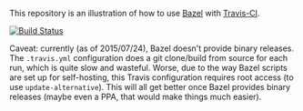 This repository is an illustration of how to use
[Bazel](http://bazel.io) with [Travis-CI](https://travis-ci.org/).

[![Build Status](https://travis-ci.org/korfuri/bazel-travis.svg?branch=master)](https://travis-ci.org/korfuri/bazel-travis)

Caveat: currently (as of 2015/07/24), Bazel doesn't provide binary
releases. The `.travis.yml` configuration does a git clone/build from
source for each run, which is quite slow and wasteful. Worse, due to
the way Bazel scripts are set up for self-hosting, this Travis
configuration requires root access (to use `update-alternative`). This
will all get better once Bazel provides binary releases (maybe even a
PPA, that would make things much easier).
